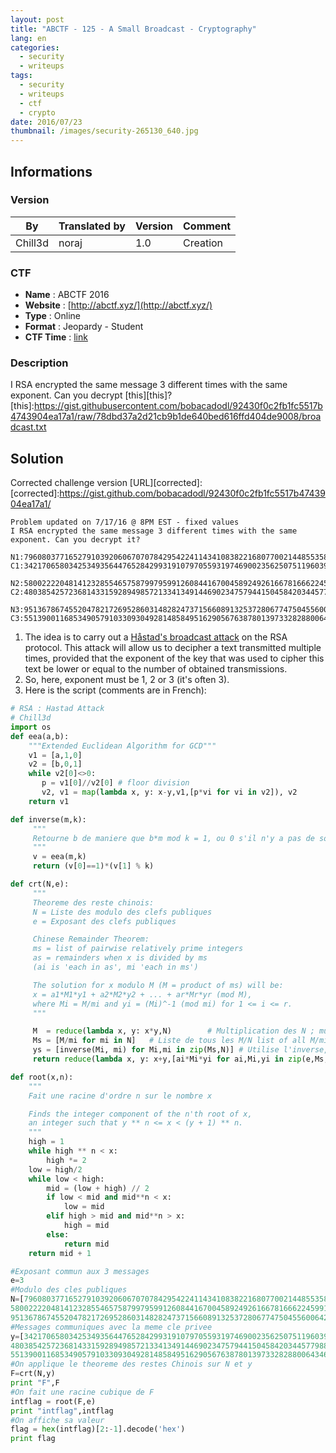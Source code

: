 ```yaml
---
layout: post
title: "ABCTF - 125 - A Small Broadcast - Cryptography"
lang: en
categories:
  - security
  - writeups
tags:
  - security
  - writeups
  - ctf
  - crypto
date: 2016/07/23
thumbnail: /images/security-265130_640.jpg
---
```

## Informations

### Version

| By      | Translated by | Version | Comment
| ---     | ---           | ---     | ---
| Chill3d | noraj         | 1.0     | Creation

### CTF

- **Name** : ABCTF 2016
- **Website** : [http://abctf.xyz/](http://abctf.xyz/)
- **Type** : Online
- **Format** : Jeopardy - Student
- **CTF Time** : [link](https://ctftime.org/event/333)

### Description

 I RSA encrypted the same message 3 different times with the same exponent. Can you decrypt [this][this]?
 [this]:https://gist.githubusercontent.com/bobacadodl/92430f0c2fb1fc5517b4743904ea17a1/raw/78dbd37a2d21cb9b1de640bed616ffd404de9008/broadcast.txt

## Solution

Corrected challenge version [URL][corrected]:
[corrected]:https://gist.github.com/bobacadodl/92430f0c2fb1fc5517b4743904ea17a1/
```
Problem updated on 7/17/16 @ 8PM EST - fixed values
I RSA encrypted the same message 3 different times with the same exponent. Can you decrypt it?

N1:79608037716527910392060670707842954224114341083822168077002144855358998405023007345791355970838437273653492726857398313047195654933011803740498167538754807659255275632647165202835846338059572102420992692073303341392512490988413552501419357400503232190597741120726276250753866130679586474440949586692852365179
C1:34217065803425349356447652842993191079705593197469002356250751196039765990549766822180265723173964726087016890980051189787233837925650902081362222218365748633591895514369317316450142279676583079298758397507023942377316646300547978234729578678310028626408502085957725408232168284955403531891866121828640919987

N2:58002222048141232855465758799795991260844167004589249261667816662245991955274977287082142794911572989261856156040536668553365838145271642812811609687362700843661481653274617983708937827484947856793885821586285570844274545385852401777678956217807768608457322329935290042362221502367207511491516411517438589637
C2:48038542572368143315928949857213341349144690234757944150458420344577988496364306227393161112939226347074838727793761695978722074486902525121712796142366962172291716190060386128524977245133260307337691820789978610313893799675837391244062170879810270336080741790927340336486568319993335039457684586195656124176

N3:95136786745520478217269528603148282473715660891325372806774750455600642337159386952455144391867750492077191823630711097423473530235172124790951314315271310542765846789908387211336846556241994561268538528319743374290789112373774893547676601690882211706889553455962720218486395519200617695951617114702861810811
C3:55139001168534905791033093049281485849516290567638780139733282880064346293967470884523842813679361232423330290836063248352131025995684341143337417237119663347561882637003640064860966432102780676449991773140407055863369179692136108534952624411669691799286623699981636439331427079183234388844722074263884842748
```

1. The idea is to carry out a [Håstad's broadcast attack][hastad] on the RSA protocol. This attack will allow us to decipher a text transmitted multiple times, provided that the exponent of the key that was used to cipher this text be lower or equal to the number of obtained transmissions.
2. So, here, exponent must be 1, 2 or 3 (it's often 3).
3. Here is the script (comments are in French):
```python
# RSA : Hastad Attack
# Chill3d
import os
def eea(a,b):
    """Extended Euclidean Algorithm for GCD"""
    v1 = [a,1,0]
    v2 = [b,0,1]
    while v2[0]<>0:
       p = v1[0]//v2[0] # floor division
       v2, v1 = map(lambda x, y: x-y,v1,[p*vi for vi in v2]), v2
    return v1

def inverse(m,k):
     """
     Retourne b de maniere que b*m mod k = 1, ou 0 s'il n'y a pas de solution
     """
     v = eea(m,k)
     return (v[0]==1)*(v[1] % k)

def crt(N,e):
     """
     Theoreme des reste chinois:
     N = Liste des modulo des clefs publiques
     e = Exposant des clefs publiques

     Chinese Remainder Theorem:
     ms = list of pairwise relatively prime integers
     as = remainders when x is divided by ms
     (ai is 'each in as', mi 'each in ms')

     The solution for x modulo M (M = product of ms) will be:
     x = a1*M1*y1 + a2*M2*y2 + ... + ar*Mr*yr (mod M),
     where Mi = M/mi and yi = (Mi)^-1 (mod mi) for 1 <= i <= r.
     """

     M  = reduce(lambda x, y: x*y,N)        # Multiplication des N ; multiply N together
     Ms = [M/mi for mi in N]   # Liste de tous les M/N list of all M/mi
     ys = [inverse(Mi, mi) for Mi,mi in zip(Ms,N)] # Utilise l'inverse,eea ; uses inverse,eea
     return reduce(lambda x, y: x+y,[ai*Mi*yi for ai,Mi,yi in zip(e,Ms,ys)]) % M

def root(x,n):
    """
    Fait une racine d'ordre n sur le nombre x

    Finds the integer component of the n'th root of x,
    an integer such that y ** n <= x < (y + 1) ** n.
    """
    high = 1
    while high ** n < x:
        high *= 2
    low = high/2
    while low < high:
        mid = (low + high) // 2
        if low < mid and mid**n < x:
            low = mid
        elif high > mid and mid**n > x:
            high = mid
        else:
            return mid
    return mid + 1

#Exposant commun aux 3 messages
e=3
#Modulo des cles publiques
N=[79608037716527910392060670707842954224114341083822168077002144855358998405023007345791355970838437273653492726857398313047195654933011803740498167538754807659255275632647165202835846338059572102420992692073303341392512490988413552501419357400503232190597741120726276250753866130679586474440949586692852365179,
58002222048141232855465758799795991260844167004589249261667816662245991955274977287082142794911572989261856156040536668553365838145271642812811609687362700843661481653274617983708937827484947856793885821586285570844274545385852401777678956217807768608457322329935290042362221502367207511491516411517438589637,
95136786745520478217269528603148282473715660891325372806774750455600642337159386952455144391867750492077191823630711097423473530235172124790951314315271310542765846789908387211336846556241994561268538528319743374290789112373774893547676601690882211706889553455962720218486395519200617695951617114702861810811]
#Messages communiques avec la meme cle privee
y=[34217065803425349356447652842993191079705593197469002356250751196039765990549766822180265723173964726087016890980051189787233837925650902081362222218365748633591895514369317316450142279676583079298758397507023942377316646300547978234729578678310028626408502085957725408232168284955403531891866121828640919987,
48038542572368143315928949857213341349144690234757944150458420344577988496364306227393161112939226347074838727793761695978722074486902525121712796142366962172291716190060386128524977245133260307337691820789978610313893799675837391244062170879810270336080741790927340336486568319993335039457684586195656124176,
55139001168534905791033093049281485849516290567638780139733282880064346293967470884523842813679361232423330290836063248352131025995684341143337417237119663347561882637003640064860966432102780676449991773140407055863369179692136108534952624411669691799286623699981636439331427079183234388844722074263884842748]
#On applique le theoreme des restes Chinois sur N et y
F=crt(N,y)
print "F",F
#On fait une racine cubique de F
intflag = root(F,e)
print "intflag",intflag
#On affiche sa valeur
flag = hex(intflag)[2:-1].decode('hex')
print flag
```

[hastad]:https://en.wikipedia.org/wiki/Coppersmith%27s_attack#H.C3.A5stad.27s_Broadcast_Attack
